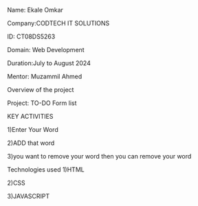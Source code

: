 
Name: Ekale Omkar

Company:CODTECH IT SOLUTIONS

ID: CT08DS5263

Domain: Web Development

Duration:July to August 2024

Mentor: Muzammil Ahmed

Overview of the project

Project: TO-DO Form list

KEY ACTIVITIES

1)Enter Your Word

2)ADD that word

3)you want to remove your word then you can remove your word

Technologies used
1)HTML

2)CSS

3)JAVASCRIPT



